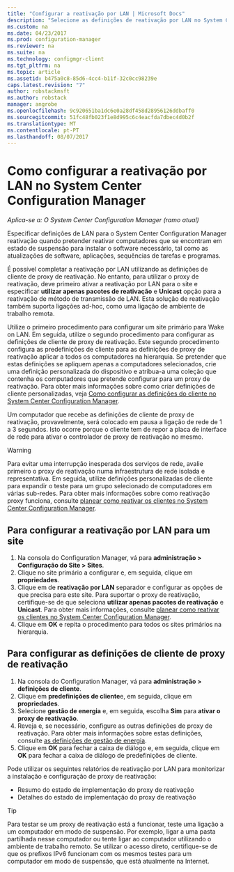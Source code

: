 ```yaml
---
title: "Configurar a reativação por LAN | Microsoft Docs"
description: "Selecione as definições de reativação por LAN no System Center Configuration Manager."
ms.custom: na
ms.date: 04/23/2017
ms.prod: configuration-manager
ms.reviewer: na
ms.suite: na
ms.technology: configmgr-client
ms.tgt_pltfrm: na
ms.topic: article
ms.assetid: b475a0c8-85d6-4cc4-b11f-32c0cc98239e
caps.latest.revision: "7"
author: robstackmsft
ms.author: robstack
manager: angrobe
ms.openlocfilehash: 9c920651ba1dc6e0a28df458d28956126ddbaff0
ms.sourcegitcommit: 51fc48fb023f1e8d995c6c4eacfda7dbec4d0b2f
ms.translationtype: MT
ms.contentlocale: pt-PT
ms.lasthandoff: 08/07/2017
---
```

# <a name="how-to-configure-wake-on-lan-in-system-center-configuration-manager"></a>Como configurar a reativação por LAN no System Center Configuration Manager

*Aplica-se a: O System Center Configuration Manager (ramo atual)*

Especificar definições de LAN para o System Center Configuration Manager reativação quando pretender reativar computadores que se encontram em estado de suspensão para instalar o software necessário, tal como as atualizações de software, aplicações, sequências de tarefas e programas.

É possível completar a reativação por LAN utilizando as definições de cliente de proxy de reativação. No entanto, para utilizar o proxy de reativação, deve primeiro ativar a reativação por LAN para o site e especificar **utilizar apenas pacotes de reativação** e **Unicast** opção para a reativação de método de transmissão de LAN. Esta solução de reativação também suporta ligações ad-hoc, como uma ligação de ambiente de trabalho remota.

Utilize o primeiro procedimento para configurar um site primário para Wake on LAN. Em seguida, utilize o segundo procedimento para configurar as definições de cliente de proxy de reativação. Este segundo procedimento configura as predefinições de cliente para as definições de proxy de reativação aplicar a todos os computadores na hierarquia. Se pretender que estas definições se apliquem apenas a computadores selecionados, crie uma definição personalizada do dispositivo e atribua-a uma coleção que contenha os computadores que pretende configurar para um proxy de reativação. Para obter mais informações sobre como criar definições de cliente personalizadas, veja [Como configurar as definições do cliente no System Center Configuration Manager](../../../core/clients/deploy/configure-client-settings.md).

Um computador que recebe as definições de cliente de proxy de reativação, provavelmente, será colocado em pausa a ligação de rede de 1 a 3 segundos. Isto ocorre porque o cliente tem de repor a placa de interface de rede para ativar o controlador de proxy de reativação no mesmo.

> [!WARNING]
> Para evitar uma interrupção inesperada dos serviços de rede, avalie primeiro o proxy de reativação numa infraestrutura de rede isolada e representativa. Em seguida, utilize definições personalizadas de cliente para expandir o teste para um grupo selecionado de computadores em várias sub-redes. Para obter mais informações sobre como reativação proxy funciona, consulte [planear como reativar os clientes no System Center Configuration Manager](../../../core/clients/deploy/plan/plan-wake-up-clients.md).

## <a name="to-configure-wake-on-lan-for-a-site"></a>Para configurar a reativação por LAN para um site

1. Na consola do Configuration Manager, vá para **administração > Configuração do Site > Sites**.
2. Clique no site primário a configurar e, em seguida, clique em **propriedades**.
3. Clique em de **reativação por LAN** separador e configurar as opções de que precisa para este site. Para suportar o proxy de reativação, certifique-se de que seleciona **utilizar apenas pacotes de reativação** e **Unicast**. Para obter mais informações, consulte [planear como reativar os clientes no System Center Configuration Manager](../../../core/clients/deploy/plan/plan-wake-up-clients.md).
4. Clique em **OK** e repita o procedimento para todos os sites primários na hierarquia.

## <a name="to-configure-wake-up-proxy-client-settings"></a>Para configurar as definições de cliente de proxy de reativação

1. Na consola do Configuration Manager, vá para **administração > definições de cliente**.
2. Clique em **predefinições de cliente**e, em seguida, clique em **propriedades**.
3. Selecione **gestão de energia** e, em seguida, escolha **Sim** para **ativar o proxy de reativação**.
4. Reveja e, se necessário, configure as outras definições de proxy de reativação. Para obter mais informações sobre estas definições, consulte [as definições de gestão de energia](../../../core/clients/deploy/about-client-settings.md#power-management).
5. Clique em **OK** para fechar a caixa de diálogo e, em seguida, clique em **OK** para fechar a caixa de diálogo de predefinições de cliente.

Pode utilizar os seguintes relatórios de reativação por LAN para monitorizar a instalação e configuração de proxy de reativação:

- Resumo do estado de implementação do proxy de reativação
- Detalhes do estado de implementação do proxy de reativação

> [!TIP]
> Para testar se um proxy de reativação está a funcionar, teste uma ligação a um computador em modo de suspensão. Por exemplo, ligar a uma pasta partilhada nesse computador ou tente ligar ao computador utilizando o ambiente de trabalho remoto. Se utilizar o acesso direto, certifique-se de que os prefixos IPv6 funcionam com os mesmos testes para um computador em modo de suspensão, que está atualmente na Internet.
